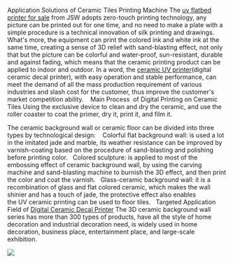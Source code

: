 Application Solutions of Ceramic Tiles Printing Machine
The <a href="http://www.orinjet.com/products/"/>uv flatbed printer for sale</a> from JSW adopts zero-touch printing technology, any picture can be printed out for one time, and no need to make a plate with a simple procedure is a technical innovation of silk printing and drawings. What's more, the equipment can print the colored ink and white ink at the same time, creating a sense of 3D relief with sand-blasting effect, not only that but the picture can be colorful and water-proof, sun-resistant, durable and against fading, which means that the ceramic printing product can be applied to indoor and outdoor. In a word, the <a href="http://www.orinjet.com/digital-uv-ceramic-printer.html"/>ceramic UV printer</a>(digital ceramic decal printer), with easy operation and stable performance, can meet the demand of all the mass production requirement of various industries and slash cost for the customer, thus improve the customer's market competition ability. 
 
Main Process  of Digital Printing on Ceramic Tiles
Using the exclusive device to clean and dry the ceramic, and use the roller coaster to coat the primer, dry it, print it, and film it. 

The ceramic background wall or ceramic floor can be divided into three types by technological design: 
 
Colorful flat background wall: is used a lot in the imitated jade and marble, its weather resistance can be improved by varnish-coating based on the procedure of sand-blasting and polishing before printing color.
 
Colored sculpture: is applied to most of the embossing effect of ceramic background wall, by using the carving machine and sand-blasting machine to burnish the 3D effect, and then print the color and coat the varnish.
 
Glass-ceramic background wall: it is a recombination of glass and flat colored ceramic, which makes the wall shinier and has a touch of jade, the protective effect also enables the UV ceramic printing can be used to floor tiles.
 
Targeted Application Field of <a href="http://www.orinjet.com/digital-uv-ceramic-printer.html"/>Digital Ceramic Decal Printer</a>
The 3D ceramic background wall series has more than 300 types of products, have all the style of home decoration and industrial decoration need, is widely used in home decoration, business place, entertainment place, and large-scale exhibition. 

<img src="http://www.orinjet.com/uploads/image/20181108/11/ceramic-printer-1.jpg"/>
